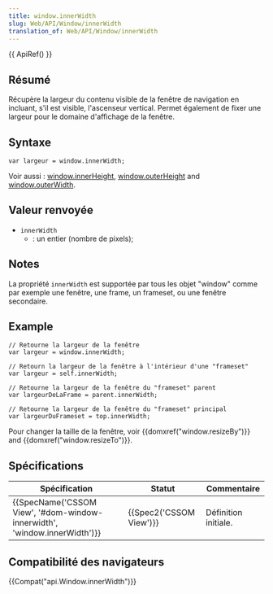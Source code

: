 ```yaml
---
title: window.innerWidth
slug: Web/API/Window/innerWidth
translation_of: Web/API/Window/innerWidth
---
```

{{ ApiRef() }}

## Résumé

Récupère la largeur du contenu visible de la fenêtre de navigation en incluant, s'il est visible, l'ascenseur vertical.
Permet également de fixer une largeur pour le domaine d'affichage de la fenêtre.

## Syntaxe

    var largeur = window.innerWidth;

Voir aussi&nbsp;: [window.innerHeight](/fr/docs/Web/API/Window/innerHeight), [window.outerHeight](/fr/docs/Web/API/Window/outerHeight) and [window.outerWidth](/fr/docs/Web/API/Window/outerWidth).

## Valeur renvoyée

- `innerWidth`
  - : un entier (nombre de pixels);

## Notes

La propriété `innerWidth` est supportée par tous les objet "window" comme par exemple une fenêtre, une frame, un frameset, ou une fenêtre secondaire.

## Example

    // Retourne la largeur de la fenêtre
    var largeur = window.innerWidth;

    // Retourn la largeur de la fenêtre à l'intérieur d'une "frameset"
    var largeur = self.innerWidth;

    // Retourne la largeur de la fenêtre du "frameset" parent
    var largeurDeLaFrame = parent.innerWidth;

    // Retourne la largeur de la fenêtre du "frameset" principal
    var largeurDuFrameset = top.innerWidth;

Pour changer la taille de la fenêtre, voir {{domxref("window.resizeBy")}} and {{domxref("window.resizeTo")}}.

## Spécifications

| Spécification                                                                                    | Statut                           | Commentaire          |
| ------------------------------------------------------------------------------------------------ | -------------------------------- | -------------------- |
| {{SpecName('CSSOM View', '#dom-window-innerwidth', 'window.innerWidth')}} | {{Spec2('CSSOM View')}} | Définition initiale. |

## Compatibilité des navigateurs

{{Compat("api.Window.innerWidth")}}

